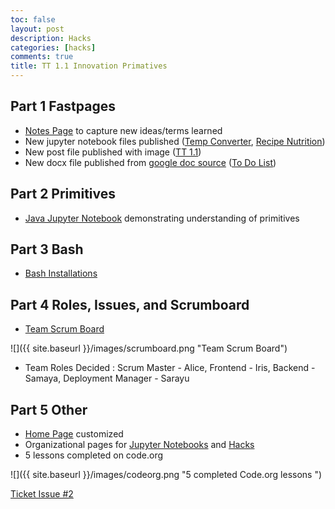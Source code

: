 ```yaml
---
toc: false
layout: post
description: Hacks
categories: [hacks]
comments: true
title: TT 1.1 Innovation Primatives
---
```


## Part 1 Fastpages
- [Notes Page](https://tangalice.github.io/alicetang/notes/) to capture new ideas/terms learned
- New jupyter notebook files published ([Temp Converter](https://tangalice.github.io/alicetang/java/jupyter/2022/08/28/TemperatureConverter.html), [Recipe Nutrition](https://tangalice.github.io/alicetang/java/jupyter/2022/08/26/Nutrition.html))
- New post file published with image ([TT 1.1](https://tangalice.github.io/alicetang/tt/2022/08/29/TT2.html))
- New docx file published from [google doc source](https://docs.google.com/document/d/1WyaV9JalGxCR_9txaFWH4tCqW2lQMs8YvOfE53NaGQU/edit?usp=sharing) ([To Do List](https://tangalice.github.io/alicetang/2022/08/29/To-Do-List.html))

## Part 2 Primitives
- [Java Jupyter Notebook](https://tangalice.github.io/alicetang/java/jupyter/2022/08/28/TemperatureConverter.html) demonstrating understanding of primitives

## Part 3 Bash
- [Bash Installations](https://tangalice.github.io/alicetang/jupyter/2022/08/29/Bash.html)

## Part 4 Roles, Issues, and Scrumboard
- [Team Scrum Board](https://github.com/users/tangalice/projects/2/views/1)

![]({{ site.baseurl }}/images/scrumboard.png "Team Scrum Board")

- Team Roles Decided : Scrum Master - Alice, Frontend - Iris, Backend - Samaya, Deployment Manager - Sarayu

## Part 5 Other
- [Home Page](https://tangalice.github.io/alicetang/) customized
- Organizational pages for [Jupyter Notebooks](https://tangalice.github.io/alicetang/notebooks/) and [Hacks](https://tangalice.github.io/alicetang/hacks/)
- 5 lessons completed on code.org

![]({{ site.baseurl }}/images/codeorg.png "5 completed Code.org lessons ")



[Ticket Issue #2](https://github.com/tangalice/alicetang/issues/3)
